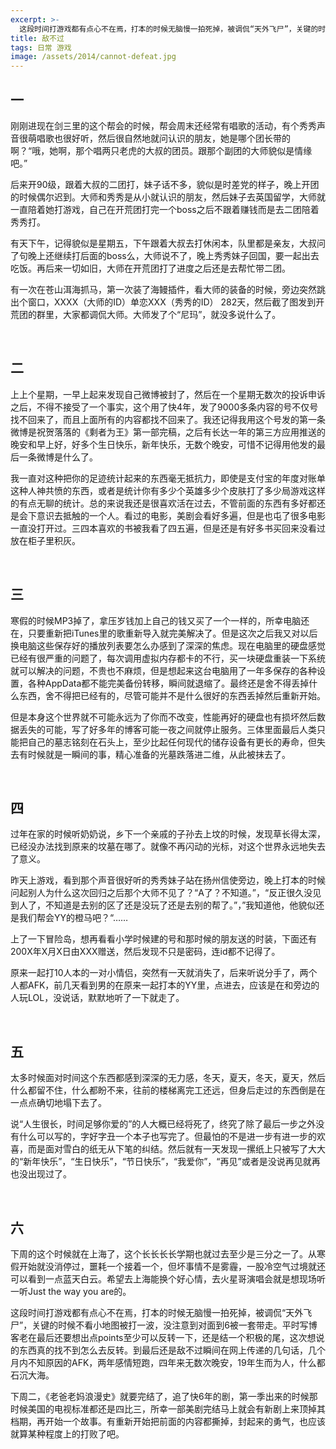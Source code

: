 ```yaml
---
excerpt: >-
  这段时间打游戏都有点心不在焉，打本的时候无脑慢一拍死掉，被调侃“天外飞尸”，关键的时候不看小地图被打一波，没注意到对面到6被一套带走。平时写博客老在最后还要想出点points至少可以反转一下，还是结一个积极的尾，这次想说的东西真的找不到怎么去反转。到最后还是敌不过瞬间在网上传递的几句话，几个月内不知原因的AFK，两年感情短跑，四年来无数次晚安，19年生而为人，什么都石沉大海。
title: 敌不过
tags: 日常 游戏
image: /assets/2014/cannot-defeat.jpg
---
```


## 一
刚刚进现在剑三里的这个帮会的时候，帮会周末还经常有唱歌的活动，有个秀秀声音很萌唱歌也很好听，然后很自然地就问认识的朋友，她是哪个团长带的啊？“哦，她啊，那个唱两只老虎的大叔的团员。跟那个副团的大师貌似是情缘吧。”

后来开90级，跟着大叔的二团打，妹子话不多，貌似是时差党的样子，晚上开团的时候偶尔迟到。大师和秀秀是从小就认识的朋友，然后妹子去英国留学，大师就一直陪着她打游戏，自己在开荒团打完一个boss之后不跟着赚钱而是去二团陪着秀秀打。

有天下午，记得貌似是星期五，下午跟着大叔去打休闲本，队里都是亲友，大叔问了句晚上还继续打后面的boss么，大师说不了，晚上秀秀妹子回国，要一起出去吃饭。再后来一切如旧，大师在开荒团打了进度之后还是去帮忙带二团。

有一次在苍山洱海抓马，第一次装了海鳗插件，看大师的装备的时候，旁边突然跳出个窗口，XXXX（大师的ID）单恋XXX（秀秀的ID） 282天，然后截了图发到开荒团的群里，大家都调侃大师。大师发了个“尼玛”，就没多说什么了。

<br>

## 二
上上个星期，一早上起来发现自己微博被封了，然后在一个星期无数次的投诉申诉之后，不得不接受了一个事实，这个用了快4年，发了9000多条内容的号不仅号找不回来了，而且上面所有的内容都找不回来了。我还记得我用这个号发的第一条微博是祝贺落落的《剩者为王》第一部完稿，之后有长达一年的第三方应用推送的晚安和早上好，好多个生日快乐，新年快乐，无数个晚安，可惜不记得用他发的最后一条微博是什么了。

我一直对这种把你的足迹统计起来的东西毫无抵抗力，即使是支付宝的年度对账单这种人神共愤的东西，或者是统计你有多少个英雄多少个皮肤打了多少局游戏这样的有点无聊的统计。总的来说我还是很喜欢活在过去，不管前面的东西有多好都还是会下意识去抵触的一个人。看过的电影，美剧会看好多遍，但是也屯了很多电影一直没打开过。三四本喜欢的书被我看了四五遍，但是还是有好多书买回来没看过放在柜子里积灰。

<br>

## 三
寒假的时候MP3掉了，拿压岁钱加上自己的钱又买了一个一样的，所幸电脑还在，只要重新把iTunes里的歌重新导入就完美解决了。但是这次之后我又对以后换电脑这些保存好的播放列表要怎么办感到了深深的焦虑。现在电脑里的硬盘感觉已经有很严重的问题了，每次调用虚拟内存都卡的不行，买一块硬盘重装一下系统就可以解决的问题，不贵也不麻烦，但是想起来这台电脑用了一年多保存的各种设置，各种AppData都不能完美备份转移，瞬间就退缩了。最终还是舍不得丢掉什么东西，舍不得把已经有的，尽管可能并不是什么很好的东西丢掉然后重新开始。

但是本身这个世界就不可能永远为了你而不改变，性能再好的硬盘也有损坏然后数据丢失的可能，写了好多年的博客可能一夜之间就停止服务。三体里面最后人类只能把自己的墓志铭刻在石头上，至少比起任何现代的储存设备有更长的寿命，但失去有时候就是一瞬间的事，精心准备的光墓跌落进二维，从此被抹去了。

<br>

## 四
过年在家的时候听奶奶说，乡下一个亲戚的子孙去上坟的时候，发现草长得太深，已经没办法找到原来的坟墓在哪了。就像不再闪动的光标，对这个世界永远地失去了意义。

昨天上游戏，看到那个声音很好听的秀秀妹子站在扬州信使旁边，晚上打本的时候问起别人为什么这次回归之后那个大师不见了？“A了？不知道。”，“反正很久没见到人了，不知道是去别的区了还是没玩了还是去别的帮了。”，”我知道他，他貌似还是我们帮会YY的橙马吧？“……

上了一下冒险岛，想再看看小学时候建的号和那时候的朋友送的时装，下面还有200X年X月X日由XXX赠送，然后发现不只是密码，连id都不记得了。

原来一起打10人本的一对小情侣，突然有一天就消失了，后来听说分手了，两个人都AFK，前几天看到男的在原来一起打本的YY里，点进去，应该是在和旁边的人玩LOL，没说话，默默地听了一下就走了。

<br>

## 五
太多时候面对时间这个东西都感到深深的无力感，冬天，夏天，冬天，夏天，然后什么都留不住，什么都盼不来，往前的楼梯离完工还远，但身后走过的东西倒是在一点点确切地塌下去了。

说“人生很长，时间足够你爱的”的人大概已经将死了，终究了除了最后一步之外没有什么可以写的，字好字丑一个本子也写完了。但最怕的不是进一步有进一步的欢喜，而是面对雪白的纸无从下笔的纠结。然后就有一天发现一摞纸上只被写了大大的“新年快乐”，“生日快乐”，“节日快乐”，“我爱你”，“再见”或者是没说再见就再也没出现过了。

<br>

## 六
下周的这个时候就在上海了，这个长长长长学期也就过去至少是三分之一了。从寒假开始就没消停过，噩耗一个接着一个，但坏事情不是雾霾，一股冷空气过境就还可以看到一点蓝天白云。希望去上海能换个好心情，去火星哥演唱会就是想现场听一听Just the way you are的。

这段时间打游戏都有点心不在焉，打本的时候无脑慢一拍死掉，被调侃“天外飞尸”，关键的时候不看小地图被打一波，没注意到对面到6被一套带走。平时写博客老在最后还要想出点points至少可以反转一下，还是结一个积极的尾，这次想说的东西真的找不到怎么去反转。到最后还是敌不过瞬间在网上传递的几句话，几个月内不知原因的AFK，两年感情短跑，四年来无数次晚安，19年生而为人，什么都石沉大海。

下周二，《老爸老妈浪漫史》就要完结了，追了快6年的剧，第一季出来的时候那时候美国的电视标准都还是四比三，所幸一部美剧完结马上就会有新剧上来顶掉其档期，再开始一个故事。有重新开始把前面的内容都撕掉，封起来的勇气，也应该就算某种程度上的打败了吧。
